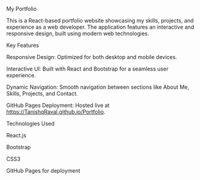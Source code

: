 My Portfolio

This is a React-based portfolio website showcasing my skills, projects, and experience as a web developer. The application features an interactive and responsive design, built using modern web technologies.

Key Features

Responsive Design: Optimized for both desktop and mobile devices.

Interactive UI: Built with React and Bootstrap for a seamless user experience.

Dynamic Navigation: Smooth navigation between sections like About Me, Skills, Projects, and Contact.

GitHub Pages Deployment: Hosted live at https://TanishqRaval.github.io/Portfolio.

Technologies Used

React.js

Bootstrap

CSS3

GitHub Pages for deployment
